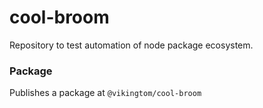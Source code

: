 # cool-broom
Repository to test automation of node package ecosystem.

### Package
Publishes a package at `@vikingtom/cool-broom`